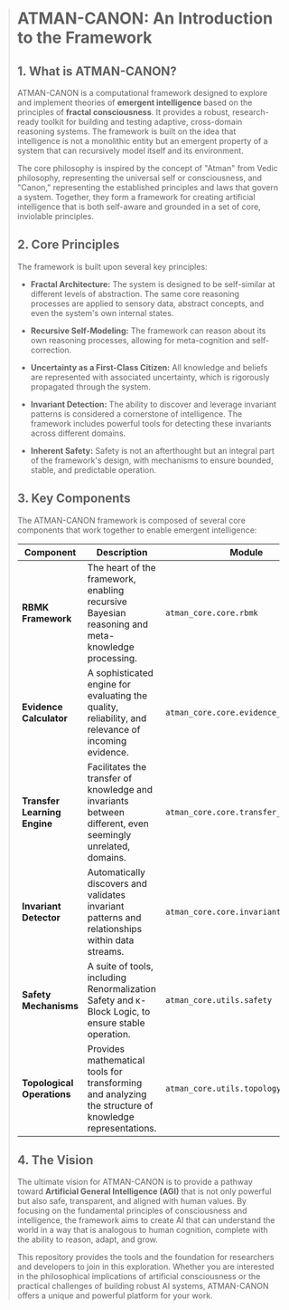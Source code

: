 > # ATMAN-CANON: An Introduction to the Framework
> 
> ## 1. What is ATMAN-CANON?
> 
> ATMAN-CANON is a computational framework designed to explore and implement theories of **emergent intelligence** based on the principles of **fractal consciousness**. It provides a robust, research-ready toolkit for building and testing adaptive, cross-domain reasoning systems. The framework is built on the idea that intelligence is not a monolithic entity but an emergent property of a system that can recursively model itself and its environment.
> 
> The core philosophy is inspired by the concept of "Atman" from Vedic philosophy, representing the universal self or consciousness, and "Canon," representing the established principles and laws that govern a system. Together, they form a framework for creating artificial intelligence that is both self-aware and grounded in a set of core, inviolable principles.
> 
> ## 2. Core Principles
> 
> The framework is built upon several key principles:
> 
> - **Fractal Architecture:** The system is designed to be self-similar at different levels of abstraction. The same core reasoning processes are applied to sensory data, abstract concepts, and even the system's own internal states.
> 
> - **Recursive Self-Modeling:** The framework can reason about its own reasoning processes, allowing for meta-cognition and self-correction.
> 
> - **Uncertainty as a First-Class Citizen:** All knowledge and beliefs are represented with associated uncertainty, which is rigorously propagated through the system.
> 
> - **Invariant Detection:** The ability to discover and leverage invariant patterns is considered a cornerstone of intelligence. The framework includes powerful tools for detecting these invariants across different domains.
> 
> - **Inherent Safety:** Safety is not an afterthought but an integral part of the framework's design, with mechanisms to ensure bounded, stable, and predictable operation.
> 
> ## 3. Key Components
> 
> The ATMAN-CANON framework is composed of several core components that work together to enable emergent intelligence:
> 
> | Component                  | Description                                                                                             | Module                               |
> | -------------------------- | ------------------------------------------------------------------------------------------------------- | ------------------------------------ |
> | **RBMK Framework**         | The heart of the framework, enabling recursive Bayesian reasoning and meta-knowledge processing.        | `atman_core.core.rbmk`               |
> | **Evidence Calculator**    | A sophisticated engine for evaluating the quality, reliability, and relevance of incoming evidence.   | `atman_core.core.evidence_calculator` |
> | **Transfer Learning Engine** | Facilitates the transfer of knowledge and invariants between different, even seemingly unrelated, domains. | `atman_core.core.transfer_learning`  |
> | **Invariant Detector**     | Automatically discovers and validates invariant patterns and relationships within data streams.         | `atman_core.core.invariants`         |
> | **Safety Mechanisms**      | A suite of tools, including Renormalization Safety and κ-Block Logic, to ensure stable operation.     | `atman_core.utils.safety`            |
> | **Topological Operations** | Provides mathematical tools for transforming and analyzing the structure of knowledge representations. | `atman_core.utils.topology`          |
> 
> ## 4. The Vision
> 
> The ultimate vision for ATMAN-CANON is to provide a pathway toward **Artificial General Intelligence (AGI)** that is not only powerful but also safe, transparent, and aligned with human values. By focusing on the fundamental principles of consciousness and intelligence, the framework aims to create AI that can understand the world in a way that is analogous to human cognition, complete with the ability to reason, adapt, and grow.
> 
> This repository provides the tools and the foundation for researchers and developers to join in this exploration. Whether you are interested in the philosophical implications of artificial consciousness or the practical challenges of building robust AI systems, ATMAN-CANON offers a unique and powerful platform for your work.

